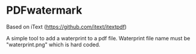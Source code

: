 # PDFwatermark
Based on iText (https://github.com/itext/itextpdf)

A simple tool to add a waterprint to a pdf file.
Waterprint file name must be "waterprint.png" which is hard coded.

